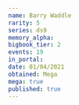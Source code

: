 ```yaml
---
name: Barry Waddle
rarity: 5
series: ds9
memory_alpha:
bigbook_tier: 2
events: 19
in_portal:
date: 01/04/2021
obtained: Mega
mega: true
published: true
---
```



